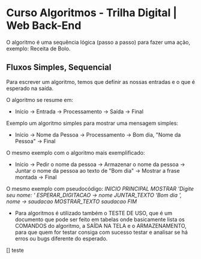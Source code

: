 # Curso Algoritmos - Trilha Digital | Web Back-End
O algoritmo é uma sequência lógica (passo a passo) para fazer uma ação, exemplo: Receita de Bolo.

## Fluxos Simples, Sequencial
Para escrever um algoritmo, temos que definir as nossas entradas e o que é esperado na saída.

O algoritmo se resume em:
* Início -> Entrada -> Processamento -> Saída -> Final

Exemplo um algoritmo simples para mostrar uma mensagem simples:
* Início -> Nome da Pessoa -> Processamento -> Bom dia, "Nome da Pessoa" -> Final

O mesmo exemplo com o algoritmo mais exemplificado:
* Início -> Pedir o nome da pessoa -> Armazenar o nome da pessoa -> Juntar o nome da pessoa ao texto de "Bom dia" -> Mostrar a frase montada -> Final

O mesmo exemplo com pseudocódigo:
*INICIO PRINCIPAL*
    *MOSTRAR 'Digite seu nome: '*
    *ESPERAR_DIGITACAO -> nome*
    *JUNTAR_TEXTO 'Bom dia ', nome -> saudacao*
    *MOSTRAR_TEXTO saudacao*
*FIM*

* Para algoritmos é utilizado também o TESTE DE USO, que é um documento que pode ser feito em tabelas onde basicamente lista os COMANDOS do algoritmo, a SAÍDA NA TELA e o ARMAZENAMENTO, para que quem for testar consiga com sucesso testar e analisar se há erros ou bugs diferente do esperado.

[] teste